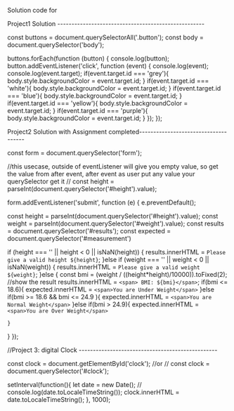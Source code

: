 Solution code for 

Project1 Solution ----------------------------------------------------

const buttons = document.querySelectorAll('.button');
const body = document.querySelector('body');

buttons.forEach(function (button) {
  console.log(button);
  button.addEventListener('click', function (event) {
    console.log(event);
    console.log(event.target);
    if(event.target.id === 'grey'){
      body.style.backgroundColor = event.target.id;
    }
    if(event.target.id === 'white'){
      body.style.backgroundColor = event.target.id;
    }
    if(event.target.id === 'blue'){
      body.style.backgroundColor = event.target.id;
    }
    if(event.target.id === 'yellow'){
      body.style.backgroundColor = event.target.id;
    }
    if(event.target.id === 'purple'){
      body.style.backgroundColor = event.target.id;
    }
  });
});

Project2 Solution with Assignment completed-------------------------------------

const form = document.querySelector('form');

//this usecase, outside of eventListener will give you empty value, so get the value from after event, after event as user put any value your querySelector get it
// const height = parseInt(document.querySelector('#height').value);

form.addEventListener('submit', function (e) {
  e.preventDefault();

  const height = parseInt(document.querySelector('#height').value);
  const weight = parseInt(document.querySelector('#weight').value);
  const results = document.querySelector('#results');
  const expected = document.querySelector('#measurement')

  if (height === '' || height < 0 || isNaN(height)) {
    results.innerHTML = `Please give a valid height ${height}`;
  }else if (weight === '' || weight < 0 || isNaN(weight)) {
    results.innerHTML = `Please give a valid weight ${weight}`;
  }else {
    const bmi = (weight / ((height*height)/10000)).toFixed(2);
    //show the result
    results.innerHTML = `<span> BMI: ${bmi}</span>`;
    if(bmi <= 18.6){
      expected.innerHTML = `<span>You are Under Weight</span>`
    }else if(bmi >= 18.6 && bmi <= 24.9 ){
      expected.innerHTML = `<span>You are Normal Weight</span>`
    }else if(bmi > 24.9){
      expected.innerHTML = `<span>You are Over Weight</span>`

    }
  }
});


//Project 3: digital Clock -------------------------------------------------

const clock = document.getElementById('clock');
//or
// const clock = document.querySelector('#clock');


setInterval(function(){
  let date = new Date();
// console.log(date.toLocaleTimeString());
  clock.innerHTML = date.toLocaleTimeString();
}, 1000);